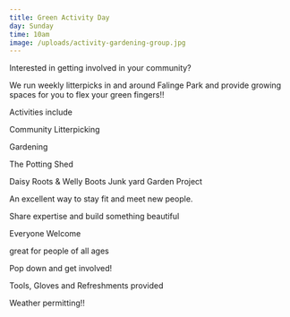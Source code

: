 ```yaml
---
title: Green Activity Day
day: Sunday
time: 10am
image: /uploads/activity-gardening-group.jpg
---
```

Interested in getting involved in your community?

We run weekly litterpicks in and around Falinge Park and provide growing spaces for you to flex your green fingers!! 

Ac﻿tivities include

Community Litterpicking

G﻿ardening

T﻿he Potting Shed

D﻿aisy Roots & Welly Boots Junk yard Garden Project



An excellent way to stay fit and meet new people.

Share expertise and build something beautiful

Everyone Welcome

great for people of all ages

Pop down and get involved!

Tools, Gloves and Refreshments provided

Weather permitting!!